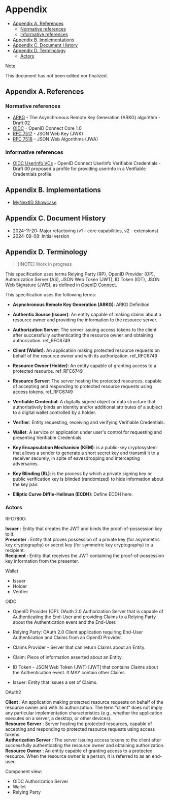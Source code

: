 # Appendix <!-- omit in toc -->

- [Appendix A. References](#appendix-a-references)
  - [Normative references](#normative-references)
  - [Informative references](#informative-references)
- [Appendix B. Implementations](#appendix-b-implementations)
- [Appendix C. Document History](#appendix-c-document-history)
- [Appendix D. Terminology](#appendix-d-terminology)
  - [Actors](#actors)

> [!NOTE]
> This document has not been edited nor finalized.

## Appendix A. References

### Normative references

- [ARKG](https://www.ietf.org/archive/id/draft-bradleylundberg-cfrg-arkg-02.html) - The Asynchronous Remote Key Generation (ARKG) algorithm - Draft 02
- [OIDC](https://openid.net/specs/openid-connect-core-1_0.html) - OpenID Connect Core 1.0
- [RFC 7517](https://datatracker.ietf.org/doc/html/rfc7517) - JSON Web Key (JWK)
- [RFC 7518](https://datatracker.ietf.org/doc/html/rfc7518) - JSON Web Algorithms (JWA)

### Informative references

- [OIDC UserInfo VCs](https://github.com/bifurcation/userinfo-vc/blob/main/openid-connect-userinfo-vc-1_0.md) - OpenID Connect UserInfo Verifiable Credentials - Draft 00 proposed a profile for providing userinfo in a Verifiable Credentials profile.

## Appendix B. Implementations

- [MyNextID Showcase](https://test-api.mynext.id/idt)

## Appendix C. Document History

- 2024-11-20: Major refactoring (v1 - core capabilities, v2 - extensions)
- 2024-09-08: Initial version

## Appendix D. Terminology

> [!NOTE] Work In progress

This specification uses terms Relying Party (RP), OpenID Provider (OP), Authorization Server (AS), JSON Web Token (JWT), ID Token (IDT), JSON Web Signature (JWS), as defined in [OpenID Connect](https://openid.net/specs/openid-connect-core-1_0.html).

This specification uses the following terms:

- **Asynchronous Remote Key Generation (ARKG)**: ARKG Definition

- **Authentic Source (issuer)**: An entity capable of making claims about a resource owner and providing the information to the resource server.  

- **Authorization Server**: The server issuing access tokens to the client after successfully authenticating the resource owner and obtaining authorization. ref_RFC6749

- **Client (Wallet)**: An application making protected resource requests on behalf of the resource owner and with its authorization. ref_RFC6749

- **Resource Owner (Holder)**: An entity capable of granting access to a protected resource. ref_RFC6749

- **Resource Server**: The server hosting the protected resources, capable of accepting and responding to protected resource requests using access tokens. ref_RFC6749

- **Verifiable Credential**: A digitally signed object or data structure that authoritatively binds an identity and/or additional attributes of a subject to a digital wallet controlled by a holder.

- **Verifier**: Entity requesting, receiving and verifying Verifiable Credentials.

- **Wallet**: A service or application under user's control for requesting and presenting Verifiable Credentials.

- **Key Encapsulation Mechanism (KEM)**: is a public-key cryptosystem that allows a sender to generate a short secret key and transmit it to a receiver securely, in spite of eavesdropping and intercepting adversaries.  

- **Key Blinding (BL)**: is the process by which a private signing key or public verification key is blinded (randomized) to hide information about the key pair.

- **Elliptic Curve Diffie-Hellman (ECDH)**: Define ECDH here.

### Actors

RFC7800:

**Issuer**
: Entity that creates the JWT and binds the proof-of-possession key to it.  
**Presenter**
: Entity that proves possession of a private key (for asymmetric key cryptography) or secret key (for symmetric key cryptography) to a recipient.  
**Recipient**
: Entity that receives the JWT containing the proof-of-possession key information from the presenter.

Wallet

- Issuer
- Holder
- Verifier

OIDC

- OpenID Provider (OP): OAuth 2.0 Authorization Server that is capable of Authenticating the End-User and providing Claims to a Relying Party about the Authentication event and the End-User.
- Relying Party: OAuth 2.0 Client application requiring End-User Authentication and Claims from an OpenID Provider.
- Claims Provider - Server that can return Claims about an Entity.

- Claim: Piece of information asserted about an Entity.
- ID Token - JSON Web Token (JWT) [JWT] that contains Claims about the Authentication event. It MAY contain other Claims.
- Issuer: Entity that issues a set of Claims.

OAuth2

**Client**
: An application making protected resource requests on behalf of the resource owner and with its authorization.  The term "client" does not imply any particular implementation characteristics (e.g., whether the application executes on a server, a desktop, or other devices).  
**Resource Server**
: Server hosting the protected resources, capable of accepting and responding to protected resource requests using access tokens.  
**Authorization Server**
: The server issuing access tokens to the client after successfully authenticating the resource owner and obtaining authorization.  
**Resource Owner**
: An entity capable of granting access to a protected resource.  When the resource owner is a person, it is referred to as an end-user.

Component view:

- OIDC Authorization Server
- Wallet
- Relying Party
